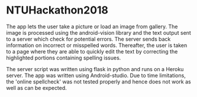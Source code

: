 # NTUHackathon2018

The app lets the user take a picture or load an image from gallery. The image is processed using the android-vision library and the text output sent to a server which check for potential errors. The server sends back information on incorrect or misspelled words. Thereafter, the user is taken to a page where they are able to quickly edit the text by correcting the highlighted portions containing spelling issues. 

The server script was written using flask in python and runs on a Heroku server. The app was written using Android-studio. Due to time limitations, the 'online spellcheck' was not tested properly and hence does not work as well as can be expected.
